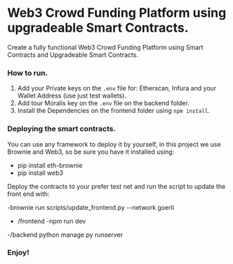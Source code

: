 # Web3 Crowd Funding Platform using upgradeable Smart Contracts.

Create a fully functional Web3 Crowd Funding Platform using Smart Contracts and Upgradeable Smart Contracts.

### How to run.

1. Add your Private keys on the `.env` file for: Etherscan, Infura and your Wallet Address (use just test wallets).
2. Add tour Moralis key on the `.env` file on the backend folder.
3. Install the Dependencies on the frontend folder using `npm install`.

### Deploying the smart contracts.

You can use any framework to deploy it by yourself, in this project we use Brownie and Web3, so be sure you have it installed using:

- pip install eth-brownie
- pip install web3

Deploy the contracts to your prefer test net and run the script to update the front end with:

-brownie run scripts/update_frontend.py --network goerli

- /frontend
-npm run dev

-/backend
python manage.py runserver

### Enjoy!
